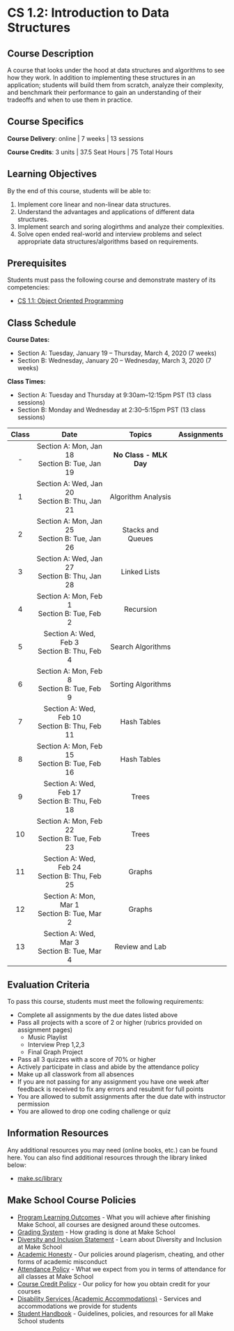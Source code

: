 # CS 1.2: Introduction to Data Structures

## Course Description

A course that looks under the hood at data structures and algorithms to see how they work. In addition to implementing these structures in an application; students will build them from scratch, analyze their complexity, and benchmark their performance to gain an understanding of their tradeoffs and when to use them in practice.

## Course Specifics

**Course Delivery**: online | 7 weeks | 13 sessions

**Course Credits**: 3 units | 37.5 Seat Hours | 75 Total Hours

## Learning Objectives

By the end of this course, students will be able to:

1. Implement core linear and non-linear data structures.
1. Understand the advantages and applications of different data structures.
1. Implement search and soring alogirthms and analyze their complexities.
1. Solve open ended real-world and interview problems and select appropriate data structures/algorithms based on requirements. 


## Prerequisites

Students must pass the following course and demonstrate mastery of its competencies:

-  [CS 1.1: Object Oriented Programming](https://make.sc/cs11)

## Class Schedule

**Course Dates:** 
* Section A: Tuesday, January 19 – Thursday, March 4, 2020 (7 weeks)
* Section B: Wednesday, January 20 – Wednesday, March 3, 2020 (7 weeks)

**Class Times:**
* Section A: Tuesday and Thursday at 9:30am–12:15pm PST (13 class sessions)
* Section B: Monday and Wednesday at 2:30–5:15pm PST (13 class sessions)

| Class |                         Date                            |           Topics            | Assignments | 
|:-----:|:-------------------------------------------------------:|:---------------------------:|:-----------:|
|  -    |  Section A: Mon, Jan 18 <br> Section B:  Tue, Jan 19    | **No Class - MLK Day**      |
|  1    |  Section A: Wed, Jan 20 <br> Section B:  Thu, Jan 21    | Algorithm Analysis          | 
|  2    |  Section A: Mon, Jan 25 <br> Section B:  Tue, Jan 26    | Stacks and Queues           | 
|  3    |  Section A: Wed, Jan 27 <br> Section B:  Thu, Jan 28    | Linked Lists                |
|  4    |  Section A: Mon, Feb 1  <br> Section B:  Tue, Feb 2     | Recursion                   |
|  5    |  Section A: Wed, Feb 3  <br> Section B:  Thu, Feb 4     | Search Algorithms           |  
|  6    |  Section A: Mon, Feb 8  <br> Section B:  Tue, Feb 9     | Sorting Algorithms          |  
|  7    |  Section A: Wed, Feb 10 <br> Section B:  Thu, Feb 11    | Hash Tables                 | 
|  8    |  Section A: Mon, Feb 15 <br> Section B:  Tue, Feb 16    | Hash Tables                 | 
|  9    |  Section A: Wed, Feb 17 <br> Section B:  Thu, Feb 18    | Trees                       | 
|  10   |  Section A: Mon, Feb 22 <br> Section B:  Tue, Feb 23    | Trees                       |
|  11   |  Section A: Wed, Feb 24 <br> Section B:  Thu, Feb 25    | Graphs                      | 
|  12   |  Section A: Mon, Mar 1  <br> Section B:  Tue, Mar 2     | Graphs                      | 
|  13   |  Section A: Wed, Mar 3  <br> Section B:  Tue, Mar 4     | Review and Lab              | 


[Arrays & Linked Lists]:https://docs.google.com/presentation/d/1166gIzsOn-fMl8UT2US6OCmYX3Z9XNP1Z0rjjKgzrhg/edit#slide=id.g7db18ff8bb_0_63
[Algorithm Analysis]:https://docs.google.com/presentation/d/195VG9kyXou_jL1VX7w9R5dOJ76p0rek1jYqrWEnBf70/edit#slide=id.ga55ca9f4ae_0_83
[Music Playlist]: Lessons/playlist.md
[Final Graph Project]: Lessons/graphproject.md
[Recursion and Search Algorithms]:https://docs.google.com/presentation/d/1qFDn7pWKxkHc1PWInQVxSGudzAbHuQDiXE2onEMxMQA/edit#slide=id.g9f11f32373_1_0

[Stacks and Queues]: https://docs.google.com/presentation/d/1BdJaPgwYzBEbFw1tc_e8srf3lIotlcTQyB64IRMNsfc/edit#slide=id.ga76237554e_0_63

[Hash Tables]: https://docs.google.com/presentation/d/1WDzrB3fF68I8B5Zi54LwPXvd_sGlq4SXyXDuwT2IPY8/edit#slide=id.ga99f0fc9c3_1_102

[Trees]: https://docs.google.com/presentation/d/16tCYlSxXg-b6ntPl1FllD-Oi7vDtqB9XVFuSQLOxwHc/edit#slide=id.gac88f69591_0_397

[Sorting Algorithms]:https://docs.google.com/presentation/d/1tfKbsDkx-2cOZzjkGOT8rjN8dUDTfyvJCwMLxqxm5Fs/edit#slide=id.gaeb2fdf359_0_542

[Graphs]:https://docs.google.com/presentation/d/1qpp_EbPWoQgG4knv3QGwYvBShjxwJ2k0WAP8tkqp6Ck/edit#slide=id.g7867ca909e_0_166

## Evaluation Criteria

To pass this course, students must meet the following requirements:
- Complete all assignments by the due dates listed above
- Pass all projects with a score of 2 or higher (rubrics provided on assignment pages)
    - Music Playlist
    - Interview Prep 1,2,3
    - Final Graph Project
- Pass all 3 quizzes with a score of 70% or higher
- Actively participate in class and abide by the attendance policy
- Make up all classwork from all absences
- If you are not passing for any assignment you have one week after feedback is received to fix any errors and resubmit for full points
- You are allowed to submit assignments after the due date with instructor permission 
- You are allowed to drop one coding challenge or quiz

##  Information Resources

Any additional resources you may need (online books, etc.) can be found here. You can also find additional resources through the library linked below:

- [make.sc/library](http://make.sc/library)

## Make School Course Policies

- [Program Learning Outcomes](https://make.sc/program-learning-outcomes) - What you will achieve after finishing Make School, all courses are designed around these outcomes.
- [Grading System](https://make.sc/grading-system) - How grading is done at Make School
- [Diversity and Inclusion Statement](https://make.sc/diversity-and-inclusion-statement) - Learn about Diversity and Inclusion at Make School
- [Academic Honesty](https://make.sc/academic-honesty-policy) - Our policies around plagerism, cheating, and other forms of academic misconduct 
- [Attendance Policy](https://make.sc/attendance-policy) - What we expect from you in terms of attendance for all classes at Make School
- [Course Credit Policy](https://make.sc/course-credit-policy) - Our policy for how you obtain credit for your courses
- [Disability Services (Academic Accommodations)](https://make.sc/disability-services) - Services and accommodations we provide for students
- [Student Handbook](https://make.sc/student-handbook) - Guidelines, policies, and resources for all Make School students

